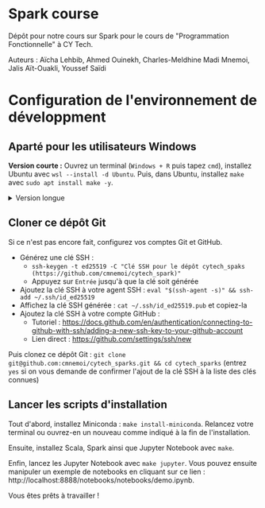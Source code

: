 # Spark course

Dépôt pour notre cours sur Spark pour le cours de "Programmation Fonctionnelle" à CY Tech.

Auteurs : Aïcha Lehbib, Ahmed Ouinekh, Charles-Meldhine Madi Mnemoi, Jalis Aït-Ouakli, Youssef Saïdi

# Configuration de l'environnement de développment

## Aparté pour les utilisateurs Windows

**Version courte :** Ouvrez un terminal (`Windows + R` puis tapez `cmd`), installez Ubuntu avec `wsl --install -d Ubuntu`. Puis, dans Ubuntu, installez `make` avec `sudo apt install make -y`.

<details>
  <summary>Version longue</summary>
Si vous utilisez Windows, commencez par installer Ubuntu à travers WSL2.

Cela vous permettra d'utiliser les commandes et outils Linux (ce qui va grandement faciliter l'installation) tout en continuant à utiliser Windows (et avec quasiment aucune perte de performance comparée à l'utilisation d'une machine virtuelle).

WSL2 devrait déjà être installé sur les PC CY Tech. Pour vous en assurer, lancez un terminal et tapez `wsl --list`. 

Si la commande renvoie une erreur, suivez les instructions sur https://docs.microsoft.com/fr-fr/windows/wsl/install pour installer WSL2.

Sinon, installez Ubuntu avec `wsl --install -d Ubuntu` puis définissez votre nom d'utilisateur et votre mot de passe.

Enfin, installez `make` dans Ubuntu : `sudo apt install make -y`
</details>

## Cloner ce dépôt Git

Si ce n'est pas encore fait, configurez vos comptes Git et GitHub.

- Générez une clé SSH : 
  - `ssh-keygen -t ed25519 -C "Clé SSH pour le dépôt cytech_spaks (https://github.com/cmnemoi/cytech_spark)"`
  - Appuyez sur `Entrée` jusqu'à que la clé soit générée
- Ajoutez la clé SSH à votre agent SSH : `eval "$(ssh-agent -s)" && ssh-add ~/.ssh/id_ed25519`
- Affichez la clé SSH générée : `cat ~/.ssh/id_ed25519.pub` et copiez-la 
- Ajoutez la clé SSH à votre compte GitHub :
  - Tutoriel : https://docs.github.com/en/authentication/connecting-to-github-with-ssh/adding-a-new-ssh-key-to-your-github-account
  - Lien direct : https://github.com/settings/ssh/new

Puis clonez ce dépôt Git : `git clone git@github.com:cmnemoi/cytech_sparks.git && cd cytech_sparks` (entrez `yes` si on vous demande de confirmer l'ajout de la clé SSH à la liste des clés connues)

## Lancer les scripts d'installation

Tout d'abord, installez Miniconda : `make install-miniconda`. Relancez votre terminal ou ouvrez-en un nouveau comme indiqué à la fin de l'installation.

Ensuite, installez Scala, Spark ainsi que Jupyter Notebook avec `make`.

Enfin, lancez les Jupyter Notebook avec `make jupyter`. Vous pouvez ensuite manipuler un exemple de notebooks en cliquant sur ce lien : http://localhost:8888/notebooks/notebooks/demo.ipynb.

Vous êtes prêts à travailler !
